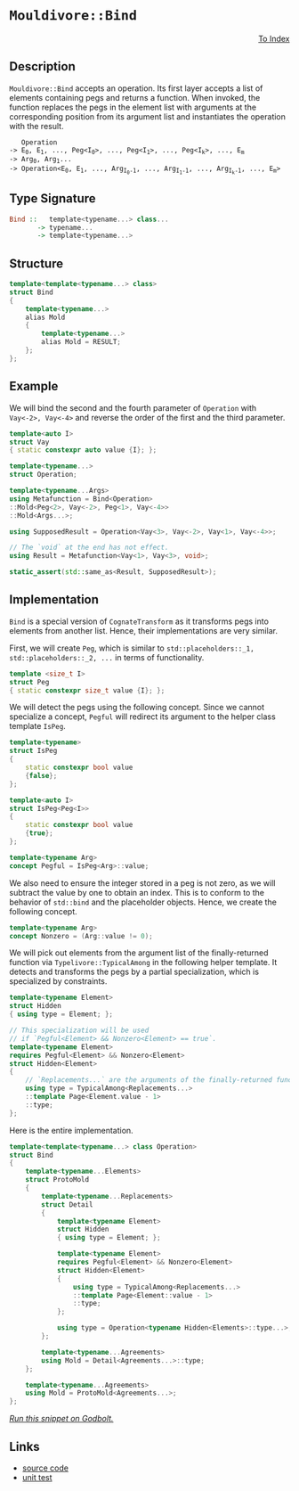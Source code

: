 <!-- Copyright 2024 Feng Mofan
SPDX-License-Identifier: Apache-2.0 -->

# `Mouldivore::Bind`

<p style='text-align: right;'><a href="../../../facilities/metafunctions.md#mouldivore-bind">To Index</a></p>

## Description

`Mouldivore::Bind` accepts an operation.
Its first layer accepts a list of elements containing pegs and returns a function.
When invoked, the function replaces the pegs in the element list with arguments at the corresponding position from its argument list and instantiates the operation with the result.

<pre><code>   Operation
-> E<sub>0</sub>, E<sub>1</sub>, ..., Peg&lt;I<sub>0</sub>&gt;, ..., Peg&lt;I<sub>1</sub>&gt;, ..., Peg&lt;I<sub>k</sub>&gt;, ..., E<sub>m</sub>
-> Arg<sub>0</sub>, Arg<sub>1</sub>...
-> Operation&lt;E<sub>0</sub>, E<sub>1</sub>, ..., Arg<sub>I<sub>0</sub>-1</sub>, ..., Arg<sub>I<sub>1</sub>-1</sub>, ..., Arg<sub>I<sub>k</sub>-1</sub>, ..., E<sub>m</sub>&gt;</code></pre>

## Type Signature

```Haskell
Bind ::   template<typename...> class...
       -> typename...
       -> template<typename...>
```

## Structure

```C++
template<template<typename...> class>
struct Bind
{
    template<typename...>
    alias Mold
    {
        template<typename...>
        alias Mold = RESULT;
    };
};
```

## Example

We will bind the second and the fourth parameter of `Operation` with `Vay<-2>, Vay<-4>` and reverse the order of the first and the third parameter.

```C++
template<auto I>
struct Vay
{ static constexpr auto value {I}; };

template<typename...>
struct Operation;

template<typename...Args>
using Metafunction = Bind<Operation>
::Mold<Peg<2>, Vay<-2>, Peg<1>, Vay<-4>>
::Mold<Args...>;

using SupposedResult = Operation<Vay<3>, Vay<-2>, Vay<1>, Vay<-4>>;

// The `void` at the end has not effect.
using Result = Metafunction<Vay<1>, Vay<3>, void>;

static_assert(std::same_as<Result, SupposedResult>);
```

## Implementation

`Bind` is a special version of `CognateTransform` as it transforms pegs into elements from another list. Hence, their implementations are very similar.

First, we will create `Peg`, which is similar to `std::placeholders::_1, std::placeholders::_2, ...` in terms of functionality.

```C++
template <size_t I>
struct Peg
{ static constexpr size_t value {I}; };
```

We will detect the pegs using the following concept.
Since we cannot specialize a concept, `Pegful` will redirect its argument to the helper class template `IsPeg`.

```C++
template<typename>
struct IsPeg
{
    static constexpr bool value
    {false};
};

template<auto I>
struct IsPeg<Peg<I>>
{
    static constexpr bool value
    {true};
};

template<typename Arg>
concept Pegful = IsPeg<Arg>::value;
```

We also need to ensure the integer stored in a peg is not zero, as we will subtract the value by one to obtain an index.
This is to conform to the behavior of `std::bind` and the placeholder objects.
Hence, we create the following concept.

```C++
template<typename Arg>
concept Nonzero = (Arg::value != 0);
```

We will pick out elements from the argument list of the finally-returned function via `Typelivore::TypicalAmong` in the following helper template.
It detects and transforms the pegs by a partial specialization, which is specialized by constraints.

```C++
template<typename Element>
struct Hidden
{ using type = Element; };

// This specialization will be used
// if `Pegful<Element> && Nonzero<Element> == true`.
template<typename Element>
requires Pegful<Element> && Nonzero<Element>
struct Hidden<Element> 
{
    // `Replacements...` are the arguments of the finally-returned function
    using type = TypicalAmong<Replacements...>
    ::template Page<Element.value - 1>
    ::type;
};
```

Here is the entire implementation.

```C++
template<template<typename...> class Operation>
struct Bind
{
    template<typename...Elements>
    struct ProtoMold
    {
        template<typename...Replacements>
        struct Detail
        {
            template<typename Element>
            struct Hidden 
            { using type = Element; };

            template<typename Element>
            requires Pegful<Element> && Nonzero<Element>
            struct Hidden<Element>
            { 
                using type = TypicalAmong<Replacements...>
                ::template Page<Element::value - 1>
                ::type; 
            };

            using type = Operation<typename Hidden<Elements>::type...>;
        };

        template<typename...Agreements>
        using Mold = Detail<Agreements...>::type;
    };

    template<typename...Agreements>
    using Mold = ProtoMold<Agreements...>;
};
```

[*Run this snippet on Godbolt.*](https://godbolt.org/#z:OYLghAFBqd5QCxAYwPYBMCmBRdBLAF1QCcAaPECAMzwBtMA7AQwFtMQByARg9KtQYEAysib0QXACx8BBAKoBnTAAUAHpwAMvAFYTStJg1DIApACYAQuYukl9ZATwDKjdAGFUtAK4sGIAKwAzKSuADJ4DJgAcj4ARpjEEmYA7KQADqgKhE4MHt6%2BehlZjgLhkTEs8YlcXBq2mPYlDEIETMQEeT5%2BQfWNOS1tBGXRcQlJqQqt7Z0FXLZTQxEjlWM1GgCUtqhexMjsHOaBEcjeWADUJoFuyJPoWFSX2CYaAILPLwD0AFQ/X2fKmGAZ1%2BXw%2B7wImBYaQMEIuVyyAC9MAB9AhnACSj3ek2IXgc/0B7xMyQsZ0mTEcyDOaAYk0wqjSxDJeCRqLOADcxF5MBcSZjkgARS6k4lCwJWV7vb6/AnAKheWjA35g14QqEwzCXNwEACeaUYrE1gSerxxeLR6IUAOARJJ7zODrJrUp1IEdIZTNiqE8HK5mtejt5FioYiUouFtrFEreqsh0IpRrcTC8RAxWNNBFx%2BMt1q1uaumON6bedoDjvJLpp7sZZy9Ps53n9L0DxIsme54fFkYjktj6oTWt1%2BuYbDOL2INqLrxpezSaOt8sVlwFGKthKu48n2BAIAbHa7vc%2BILOUQESOIqCVPxVLzV8Yhg71BtHm%2BLM8wc5PZ4Sl%2BXZwgm47nuPJgGAf4bD2MZHjKAAqep4KItAvCwAhAiCN53hqj7DoaAB0%2BHYPQbCCAoxZmvicFpAhYjIahQadtG4JxlhVxDs%2BPIAGJ4MQkxke2FHwYhtFGFqXE8QQxatvajqYQO8IsiiFrFoG5HzheRDKEwwA8lJgqQdJDqyQ%2B8mskpU7No6xCYAAjl43GYAo/6FmKAoQWWDqqf86moJp2laoWJoWQ6rZnF4WRGGcbFwiuYm8eKvJRkS7mRcxclJimqD4bhLzAFZkKMAQpHmYGYURECvk6YEK7KN5FVajleXEYVWWPDubH6XpB5QUZiZsSOnHcZMpCRU%2B/VnEImA0ugw19Xh%2BEAPIEAgCRFYFnmUdRSEoSJVyxQQw0TVNw2LctPEteZUnJT1WqIopabFeW/FqagGlaTpyUhaVEVRX%2BG1Cdtk5uCdK3nduIA9V5L0%2BW9/lnAAtGcZiteDT7Cgl%2BlXalxluLdbIBQZZxWbZ9mORAznLm5QVOlmz2vX5BbKY6n3hUCP1VWce1owxSVU9dJl3fjyVE3ZVmk%2BTVVcOsBOeTVUN1QzD3BSSoUsyN%2BrReNk0COgXOdYxmP9tjyZEFlDWYPlJGMw6X3lW9Guy3TiZmxbzX4ViXXc4e0o/GcFgROgV6gkxhu9VjvWjXNuGPNSBgKI5836sQFI5HxNO%2B/7trRoGfPahHbBZYRLurdLT2Q0QACyng6x9pZU9nYfYexWUAEofgYexNcXyUqaXAqYK0dAEy2teBqPMkN6xec8oXTVW2Pj1pwAEngdyMBc3fz8zZVq5VK4zwVuuJYe8%2Bjzns2jvvghzyfwsk7Ki5apfEnGhcZgAGzmG/X4MOeqCP0RB9FYn2puaM4y9V4MH/i7a%2Bm9lZD2AdbVWbMVx/RogDLUrd4wdwKgoUG8CEFtTDv8GGVwn5AT9PDM4XAYEEJRvqLmG8x6eygggxB29kFnATgkZOAhG5jXAVgSBpCAGW2NG1J8eCuon2YfglKIc%2BGR2dp3GhKtt6V1oAHP8fcB60Hqrlc2ndQbiPoVIpmeseb13kZPHC%2Bd8JKJwXPG2Zx1GaPZg7VALi9GNRwZIxi5ivYgkCUEm83s/gwQcoVQOISgkxOvDzQ4xxTiVWuAIWchVJJ9nvImY2l5BYvE8pXBgUMGA6kzk6ZOVIqwQg9GcHJvpGxBn5FGdGHtMksVzjYzAeCMxpy4UnJoGNbwTw6U3OxE4u4vCceXfuTB5QMAcDkDWfsGA6yuH0nhQjAo7k8VcfMbgkbGmGoU4ppSrhwwOdgYaezqGHOcQIE5Wo4aSHdlskAOy3CblwW7IsrTJmqyEF4NIRRMDoFbgoBUaI/zrIGVcY5RASlakCI8I59z4WnLcOc5Fdyiloq1Dcy52KHlnOeT8p4vyPgfDODBZaFw34aHZKgFeJg6W1LREtHkrgzgICYI5HFZxMBUCoJNAgUdXhOLBRCjW0zWhzIWbw2FqKBDovxSinFSrEVYoZUyn5%2Bt8nOgQsiHlSh2gQFuDuBQhpDVFTcBK2g%2B1xqAuBaChyELHhS3FBwTYtBOD%2BF4H4DgWhSCoE4G4aw1gyTbF2DpMwgQeCkAIJoT1mwADWARJC4Q0JILgyRAgaH8Bod%2Bb8zAAA5i36E4JIXgLAJAaDqP6wNwaOC8AUCAOoCaA2etIHAWAMBEAgG2AQNIKZyCUDQFCOgCQoiGk4KoYtb84Zv0kGcYAyAqRSFwmYXgILCAkBXnofgggRBiHYFIGQghFAqHUB20gug5gAHck5pE4DwL1Pq/WJqDZweaKYh1olQFQM4s752LuXauqh6azD/g8OO%2BgTJDiS14O2rQmwIBIDHVRWDI6IDoYnYkYAUgzB8DoBCHilBYgftiBENoOpn28Eo8wYgOp5qxG0MK2jpAx1NXmgwWgNHr1YFiF4YASZaC0BbdwXgWAWCGGAOIfj9kFnsgch%2B%2Bkk0Uz7DjRECE3rr20DwLEJOjGPBYA/ZmPA1aJOkCU8QL0Sg%2B7SaMHpowibNhUAMMABQAA1PAmA71cP9XGg9whEInukEFi9agP23v0DJlAYbLD6H0y2yAmxUBzhyOJuGtxlymEsNYMwDbrPEBXsplLvRhU5BcCsmYfg5hhCWBUKohRMjZAEDV5rxQcjDEa6scrcrmgLHa3MOwFWBADHaN10Y1R5iDCGzNibDWpsSE2AoSNexlvlo4L60g9beCNsA3OhdS6V1rog/%2BXAO64MxoQ/GlzmxlpMCwIkCAKaQCSECLhAAnIEZIkhM1mEkHSvNb9PubcraQatsbcJvy4G/Ytn3i2w/8Fm/w32347Y/Y25trbbsdpQ721D/af3DooNh1AMHJ3To4G0Fg7JkhwyYDHGTVDPu4S4Bmrd%2BAiDFfQPu2QR7xCnvC0oSL17dCEYfUwJ9EnX1bffdext37B0pjOP%2B2pxBaf08ZycZnXBWfs40FB8nGGEiv0CGYdYiGXNdrQ8b3DWGcOwZADTuncMddGD17UIjdqVpkYo1Rxj7H6PUeY6xhw7HOMFW47xj9AmhMibE%2BxqTMm5OBvwFZRTynr2qeQOp9jWmGgfr0wZ6jxn9iBrMxZuN1nbOYHsynsq1u3NaS8z5vzw52NBYF6Fs98gRdXsDeLmLznctWAS8X5LL2g3pbdJwLLBBVkClH/lwrCQeelanyN/rVX3CeC6Hoer5QltzCKK13Ie/ZjpBa00SbKxptb6aONjoF/at9cfwsW/TXhuDZf3ockC2j878NtVsdh1tJZNtttdtP0OB1dNcGcmcIo9c2cM1zsucSAzcbskMk1SAHsntKBZdwdIdWdM1khUdkgc1JAAdF05goCsdbAccsD8d4BCcB1f0Hc7dYMp02BOAacQMWAFB2QqR2QkCNRJhOdLs905gu8QsJAwtZAIsB8dAQBghJdpcX0ID5cG0v1ic/0ANeCl1%2BDBCOQRCExJgjcKcrtAhAhLdcdkMbcUAOCEh2CLDdxkAgVkRhDPtkRRCCBDUNdF1vcSMW0IByNr1g9A9LNwimMWM2NLNI9BBo8%2BM09MBBNhMxBE9LNk9HNy9JMFNHAlNxNA0c889LMC8dNA1i9DMdQy9TNisq9eAa9Mg69IQG9nM8c%2BB3NW9fN/NO9%2BcZChd5D%2B8otlDh9jB4sbAJ94BUsZ9aROAPgzVl9LACs9sisStJ8VsGhRs/AIBXA5tD9lgv8r9Os2tf8T9r8utFsgDhtNj%2Bsn85sH9%2BgP9LjDj/9n98hX9XjP9VgVs1sT1ZdIDMdOBYC%2BCBChCTCIQzCIALtucMCbDGD7tMBHsxgp8dNCCQAzBWcrD/B80s1a0rDkg4cMcFdOBsc207tSBU1JB/Avt/Bi135PtJBPsc0fsuBggdNAhNC9sSTbDsCdNN0iStCm0eT1hNhrMshnBJAgA%3D)

## Links

- [source code](../../../../conceptrodon/descend/descend/mouldivore/bind.hpp)
- [unit test](../../../../tests/unit/metafunctions/mouldivore/bind.test.hpp)
